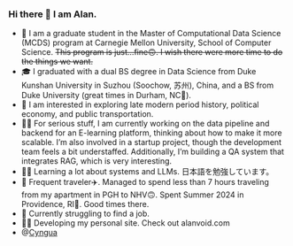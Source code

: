 ### Hi there 👋 I am Alan.

*	🏫 I am a graduate student in the Master of Computational Data Science (MCDS) program at Carnegie Mellon University, School of Computer Science. ~~This program is just...fine🙃. I wish there were more time to do the things we want.~~
* 🎓 I graduated with a dual BS degree in Data Science from Duke Kunshan University in Suzhou (Soochow, 苏州), China, and a BS from Duke University (great times in Durham, NC🍂).
* 📖 I am interested in exploring late modern period history, political economy, and public transportation.
* 🧑‍💻 For serious stuff, I am currently working on the data pipeline and backend for an E-learning platform, thinking about how to make it more scalable. I’m also involved in a startup project, though the development team feels a bit understaffed. Additionally, I’m building a QA system that integrates RAG, which is very interesting.
* 🧑‍💻 Learning a lot about systems and LLMs. 日本語を勉強しています。
* 🏃 Frequent traveler✈️. Managed to spend less than 7 hours traveling from my apartment in PGH to NHV🙃. Spent Summer 2024 in Providence, RI🌊. Good times there.
* 🥲 Currently struggling to find a job.
* 🧑‍💻 Developing my personal site. Check out alanvoid.com
* @[Cyngua](https://github.com/Cyngua)
<!--[![Alan's GitHub stats](https://github-readme-stats.vercel.app/api?username=Aaalan-Zhang)](https://github.com/Aaalan-Zhang)-->
<!--
**Aaalan-Zhang/Aaalan-Zhang** is a ✨ _special_ ✨ repository because its `README.md` (this file) appears on your GitHub profile.

Here are some ideas to get you started:

- 🔭 I’m currently working on ...
- 🌱 I’m currently learning ...
- 👯 I’m looking to collaborate on ...
- 🤔 I’m looking for help with ...
- 💬 Ask me about ...
- 📫 How to reach me: ...
- 😄 Pronouns: He/Him/His
- ⚡ Fun fact: ...
-->

<!--
![Top Langs](https://github-readme-stats.vercel.app/api/top-langs/?username=Aaalan-Zhang)
-->

<!--
![Aaalan-Zhang's GitHub stats](https://github-readme-stats.vercel.app/api?username=Aaalan-Zhang&hide=contribs,prs)
-->
